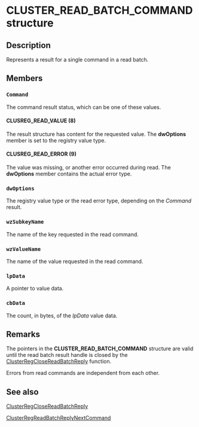 # CLUSTER_READ_BATCH_COMMAND structure

## Description

Represents a result for a single command in a read batch.

## Members

### `Command`

The command result status, which can be one of these values.

#### CLUSREG_READ_VALUE (8)

The result structure has content for the requested value. The **dwOptions** member is set to the registry value type.

#### CLUSREG_READ_ERROR (9)

The value was missing, or another error occurred during read. The **dwOptions** member contains the actual error type.

### `dwOptions`

The registry value type or the read error type, depending on the *Command* result.

### `wzSubkeyName`

The name of the key requested in the read command.

### `wzValueName`

The name of the value requested in the read command.

### `lpData`

A pointer to value data.

### `cbData`

The count, in bytes, of the *lpData* value data.

## Remarks

The pointers in the **CLUSTER_READ_BATCH_COMMAND** structure are valid until the read batch result handle is closed by the [ClusterRegCloseReadBatchReply](https://learn.microsoft.com/previous-versions/windows/desktop/api/clusapi/nf-clusapi-clusterregclosereadbatchreply) function.

Errors from read commands are independent from each other.

## See also

[ClusterRegCloseReadBatchReply](https://learn.microsoft.com/previous-versions/windows/desktop/api/clusapi/nf-clusapi-clusterregclosereadbatchreply)

[ClusterRegReadBatchReplyNextCommand](https://learn.microsoft.com/previous-versions/windows/desktop/api/clusapi/nf-clusapi-clusterregreadbatchreplynextcommand)